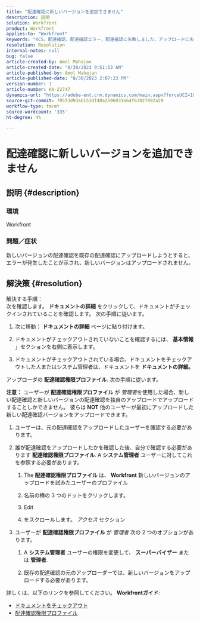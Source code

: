 ```yaml
---
title: "配達確認に新しいバージョンを追加できません"
description: 説明
solution: Workfront
product: Workfront
applies-to: "Workfront"
keywords: "KCS，配達確認，配達確認エラー，配達確認に失敗しました，アップロードに失敗しました，新しいバージョン"
resolution: Resolution
internal-notes: null
bug: false
article-created-by: Amol Mahajan
article-created-date: "8/30/2023 9:51:53 AM"
article-published-by: Amol Mahajan
article-published-date: "8/30/2023 2:07:23 PM"
version-number: 1
article-number: KA-22747
dynamics-url: "https://adobe-ent.crm.dynamics.com/main.aspx?forceUCI=1&pagetype=entityrecord&etn=knowledgearticle&id=9b3f7bd3-1a47-ee11-be6d-6045bd006704"
source-git-commit: 705f3d93ab153df48a2596931664f63027892a29
workflow-type: tm+mt
source-wordcount: '335'
ht-degree: 4%

---
```


# 配達確認に新しいバージョンを追加できません

## 説明 {#description}


### <b>環境</b>

Workfront



### <b>問題／症状</b>

新しいバージョンの配達確認を既存の配達確認にアップロードしようとすると、エラーが発生したことが示され、新しいバージョンはアップロードされません。


## 解決策 {#resolution}

解決する手順：<br>
次を確認します。 <b>ドキュメントの詳細</b> をクリックして、ドキュメントがチェックインされていることを確認します。 次の手順に従います。

1. 次に移動： <b>ドキュメントの詳細</b> ページに貼り付けます。


2. ドキュメントがチェックアウトされていないことを確認するには、 <b>基本情報</b> 」セクションを右側に表示します。


3. ドキュメントがチェックアウトされている場合、ドキュメントをチェックアウトした人またはシステム管理者は、ドキュメントを <b>ドキュメントの詳細。</b>




アップローダの <b>配達確認権限プロファイル</b>. 次の手順に従います。

<b>注意：</b> ユーザーが <b>配達確認権限プロファイル</b> が *管理者*&#x200B;を使用した場合、新しい配達確認と新しいバージョンの配達確認を独自のアップロードでアップロードすることしかできません。 彼らは <b>NOT</b> 他のユーザーが最初にアップロードした新しい配達確認バージョンをアップロードできます。

1. ユーザーは、元の配達確認をアップロードしたユーザーを確認する必要があります。


2. 誰が配達確認をアップロードしたかを確認した後、自分で確認する必要があります <b>配達確認権限プロファイル</b>. A <b>システム管理者</b> ユーザーに対してこれを参照する必要があります。

   1. The <b>配達確認権限プロファイル</b> は、 <b>Workfront</b> 新しいバージョンのアップロードを試みたユーザーのプロファイル


   2. 名前の横の 3 つのドットをクリックします。


   3. Edit


   4. をスクロールします。 *アクセス* セクション


3. ユーザーが <b>配達確認権限プロファイル</b> が *管理者* 次の 2 つのオプションがあります。

   1. A <b>システム管理者</b> ユーザーの権限を変更して、 <b>スーパーバイザー</b> または <b>管理者</b>.


   2. 既存の配達確認の元のアップローダーでは、新しいバージョンをアップロードする必要があります。




詳しくは、以下のリンクを参照してください。 <b>Workfrontガイド</b>:

- [ドキュメントをチェックアウト](https://experienceleague.adobe.com/docs/workfront/using/documents/manage-documents/check-out-documents.html)
- [配達確認権限プロファイル](https://experienceleague.adobe.com/docs/workfront/using/review-and-approve-work/proofing/proofing-overview/permission-profiles.html)

